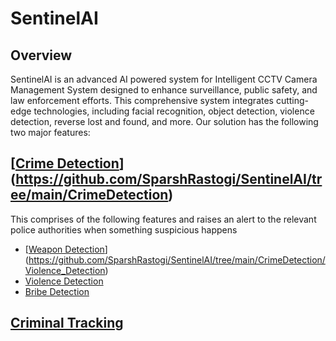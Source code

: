 # SentinelAI 

## Overview

SentinelAI is an advanced AI powered system for Intelligent CCTV Camera Management System designed to enhance surveillance, public safety, and law enforcement efforts. This comprehensive system integrates cutting-edge technologies, including facial recognition, object detection, violence detection, reverse lost and found, and more. Our solution has the following two major features:


## [[Crime Detection](CrimeDetectection)](https://github.com/SparshRastogi/SentinelAI/tree/main/CrimeDetection)

This comprises of the following features and raises an alert to the relevant police authorities when something suspicious happens 

- [[Weapon Detection](CrimeDetectection/Weapons.py)](https://github.com/SparshRastogi/SentinelAI/tree/main/CrimeDetection/Violence_Detection)
- [Violence Detection](CrimeDetectection/Violence.py)
- [Bribe Detection](CrimeDetectection/BribeDetection.py)
## [Criminal Tracking](Criminal_Trackingx)
